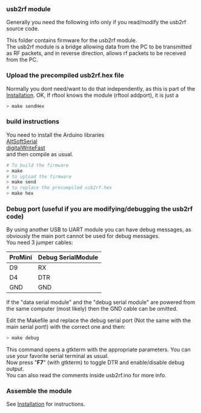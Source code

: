 ### usb2rf module
Generally you need the following info only if you read/modify the usb2rf source code.

This folder contains firmware for the usb2rf module.<br/>
The usb2rf module is a bridge allowing data from the PC to be transmitted as RF packets, and in reverse
direction, allows rf packets to be received from the PC.

### Upload the precompiled usb2rf.hex file
Normally you dont need/want to do that independently, as this is part of the [Installation](../help/Installation.md).
OK, If rftool knows the module (rftool addport), it is just a
```sh
> make sendHex
```

### build instructions
You need to install the Arduino libraries<br/>
[AltSoftSerial](https://github.com/PaulStoffregen/AltSoftSerial)<br/>
[digitalWriteFast](https://github.com/NicksonYap/digitalWriteFast)<br/>
and then compile as usual.
```sh
# To build the firmware
> make
# to upload the firmware
> make send
# to replace the precompiled usb2rf.hex
> make hex
```

### Debug port (useful if you are modifying/debugging the usb2rf code)
By using another USB to UART module you can have debug messages, as obviously the main
port cannot be used for debug messages.<br/>
You need 3 jumper cables:

ProMini | Debug SerialModule
------ | -----
D9 | RX
D4 | DTR
GND | GND

If the "data serial module" and the "debug serial module" are powered from the same
computer (most likely) then the GND cable can be omitted.

Edit the Makefile and replace the debug serial port (Not the same with the main serial port!)
with the correct one and then:
```sh
> make debug
```
This command opens a gtkterm with the appropriate parameters.
You can use your favorite serial terminal as usual.<br/>
Now press "**F7**" (with gtkterm) to toggle DTR and enable/disable debug output.<br/>
You can also read the comments inside usb2rf.ino for more info.

### Assemble the module
See [Installation](../help/Installation.md) for instructions.
